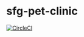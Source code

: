 # sfg-pet-clinic
[![CircleCI](https://dl.circleci.com/status-badge/img/gh/john-refaat/sfg-pet-clinic/tree/main.svg?style=svg)](https://dl.circleci.com/status-badge/redirect/gh/john-refaat/sfg-pet-clinic/tree/main)